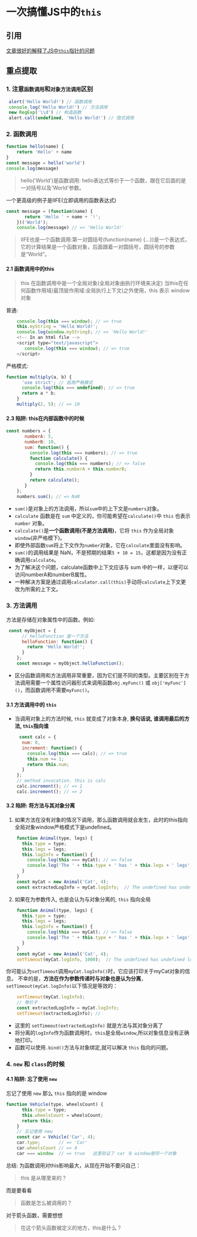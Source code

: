 # 一次搞懂JS中的`this`

## 引用

[文章很好的解释了JS中`this`指针的问题]('https://zhuanlan.zhihu.com/p/78218727')

## 重点提取

### 1. 注意`函数调用`和`对象方法调用`区别

```js
 alert('Hello World!') // 函数调用
 console.log('Hello World!') // 方法调用
 new RegExp('\\d') // 构造函数
 alert.call(undefined, 'Hello World!') // 隐式调用
```

### 2. 函数调用

```js
function hello(name) {
    return 'Hello' + name
}
const message = hello('world')
console.log(message)
```

> hello('World')是函数调用: hello表达式等价于一个函数，跟在它后面的是一对括号以及'World'参数。

一个更高级的例子是IIFE(立即调用的函数表达式)

```js
const message = (function(name) {
       return 'Hello ' + name + '!';
    })('World');
    console.log(message) // => 'Hello World!'
```

> IIFE也是一个函数调用:第一对圆括号(function(name) {...})是一个表达式，它的计算结果是一个函数对象，后面跟着一对圆括号，圆括号的参数是“World”。

#### 2.1 函数调用中的this

> this 在函数调用中是一个全局对象(全局对象由执行环境来决定)
> 当this在任何函数作用域(最顶层作用域:全局执行上下文)之外使用，this 表示 window 对象

普通:

```js
    console.log(this === window); // => true
    this.myString = 'Hello World!';
    console.log(window.myString); // => 'Hello World!'
    <!-- In an html file -->
    <script type="text/javascript">
       console.log(this === window); // => true
    </script>
```

严格模式:

```js
function multiply(a, b) {
      'use strict'; // 启用严格模式
      console.log(this === undefined); // => true
      return a * b;
    }
    multiply(2, 5); // => 10
```

#### 2.3 陷阱: this在内部函数中的时候

```js
const numbers = {
       numberA: 5,
       numberB: 10,
       sum: function() {
         console.log(this === numbers); // => true
         function calculate() {
           console.log(this === numbers); // => false
           return this.numberA + this.numberB;
         }
         return calculate();
       }
    };
    numbers.sum(); // => NaN 
```

* `sum()`是对象上的方法调用，所以`sum`中的上下文是`numbers`对象。
* `calculate` 函数是在 `sum` 中定义的，你可能希望在`calculate()`中 `this` 也表示 `number` 对象。
* `calculate()`是**一个函数调用(不是方法调用)**，它将 `this` 作为全局对象 `window`(非严格模下)。
* 即使外部函数`sum`将上下文作为`number`对象，它在`calculate`里面没有影响。
* `sum()`的调用结果是 NaN，不是预期的结果`5 + 10 = 15`，这都是因为没有正确调用`calculate`。
* 为了解决这个问题，calculate函数中上下文应该与 sum 中的一样，以便可以访问numberA和numberB属性。
* 一种解决方案是通过调用`calculator.call(this)`手动将`calculate`上下文更改为所需的上下文。

### 3. 方法调用

方法是存储在对象属性中的函数。例如:

```js
 const myObject = {
      // helloFunction 是一个方法
      helloFunction: function() {
        return 'Hello World!';
      }
    };
    const message = myObject.helloFunction();
```

* 区分函数调用和方法调用非常重要，因为它们是不同的类型。主要区别在于方法调用需要一个属性访问器形式来调用函数`obj.myFunc()` 或 `obj['myFunc']()`，而函数调用不需要`myFunc()`。

#### 3.1 方法调用中的 `this`

* 当调用对象上的方法时候, `this` 就变成了对象本身, **换句话说, 谁调用最后的方法, `this`指向谁**

```js
     const calc = {
      num: 0,
      increment: function() {
        console.log(this === calc); // => true
        this.num += 1;
        return this.num;
      }
    };
    // method invocation. this is calc
    calc.increment(); // => 1
    calc.increment(); // => 2
```

#### 3.2 陷阱: 将方法与其对象分离

1. 如果方法在没有对象的情况下调用，那么函数调用就会发生，此时的this指向全局对象window严格模式下是undefined。

```js
    function Animal(type, legs) {
      this.type = type;
      this.legs = legs;  
      this.logInfo = function() {
        console.log(this === myCat); // => false
        console.log('The ' + this.type + ' has ' + this.legs + ' legs');
      }
    }
    const myCat = new Animal('Cat', 4);
    const extractedLogInfo = myCat.logInfo;  // The undefined has undefined legs 

```

2. 如果在为参数传入, 也是会认为与对象分离的, `this` 指向全局

```js
    function Animal(type, legs) {
      this.type = type;
      this.legs = legs;  
      this.logInfo = function() {
        console.log(this === myCat); // => false
        console.log('The ' + this.type + ' has ' + this.legs + ' legs');
      }
    }
    const myCat = new Animal('Cat', 4);
    setTimeout(myCat.logInfo, 1000);  // The undefined has undefined legs 
```

你可能认为`setTimeout`调用`myCat.logInfo()`时，它应该打印关于myCat对象的信息。
不幸的是，**方法在作为参数传递时与对象也是认为分离**，`setTimeout(myCat.logInfo)`以下情况是等效的：

```js
    setTimeout(myCat.logInfo);
    // 等价于
    const extractedLogInfo = myCat.logInfo;
    setTimeout(extractedLogInfo); //
```

* 这里的 `setTimeout(extractedLogInfo)` 就是方法与其对象分离了
* 将分离的`logInfo`作为函数调用时，`this`是全局`window`,所以对象信息没有正确地打印。
* 函数可以使用`.bind()`方法与对象绑定,就可以解决 `this` 指向的问题。

### 4. `new` 和 `class`的时候

#### 4.1 陷阱: 忘了使用 `new`

忘记了使用 `new` 那么 `this` 指向的是 window

```js
function Vehicle(type, wheelsCount) {
      this.type = type;
      this.wheelsCount = wheelsCount;
      return this;
    }
    // 忘记使用 new 
    const car = Vehicle('Car', 4);
    car.type;       // => 'Car'
    car.wheelsCount // => 4
    car === window  // => true   这里验证了 car 与 window是同一个对象
```

总结:
为函数调用对this影响最大，从现在开始不要问自己：
> this 是从哪里来的？

而是要看看
>函数是怎么被调用的？

对于箭头函数，需要想想
>在这个箭头函数被定义的地方，this是什么？
